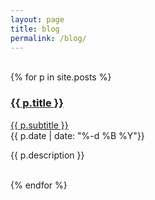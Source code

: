 ```yaml
---
layout: page
title: blog
permalink: /blog/
---
```



<br/>
{% for p in site.posts %}
<h3><a href="{{ p.url }}" target="_blank">{{ p.title }}</a></h3>
<p><a href="{{ p.url }}" target="_blank">{{ p.subtitle }}</a><br/>
{{ p.date  | date: "%-d %B %Y"}}</p>
<p>{{ p.description }}</p>
<br/>
{% endfor %}



